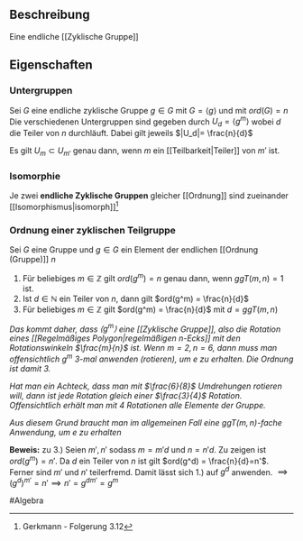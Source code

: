 ## Beschreibung
Eine endliche [[Zyklische Gruppe]]

## Eigenschaften
### Untergruppen
Sei $G$ eine endliche zyklische Gruppe $g \in G$ mit $G = \langle g \rangle$ und mit $ord(G) = n$ 
Die verschiedenen Untergruppen sind gegeben durch $U_d = \langle g^m \rangle$ wobei $d$ die Teiler von $n$ durchläuft. Dabei gilt jeweils $|U_d|= \frac{n}{d}$

Es gilt $U_m \subset U_{m'}$ genau dann, wenn $m$ ein [[Teilbarkeit|Teiler]] von $m'$ ist.

### Isomorphie
Je zwei **endliche Zyklische Gruppen** gleicher [[Ordnung]] sind zueinander [[Isomorphismus|isomorph]][^1]

### Ordnung einer zyklischen Teilgruppe
Sei $G$ eine Gruppe und $g\in G$ ein Element der endlichen [[Ordnung (Gruppe)]] $n$
1. Für beliebiges $m \in \mathbb{Z}$ gilt $ord(g^m)=n$ genau dann, wenn $ggT(m,n)=1$ ist.
2. Ist $d \in \mathbb{N}$ ein Teiler von $n$, dann gilt $ord(g^m) = \frac{n}{d}$
3. Für beliebiges $m \in \mathbb{Z}$ gilt $ord(g^m) = \frac{n}{d}$ mit $d = ggT(m ,n)$

*Das kommt daher, dass $\langle g^m \rangle$ eine [[Zyklische Gruppe]], also die Rotation eines [[Regelmäßiges Polygon|regelmäßigen n-Ecks]] mit den Rotationswinkeln $\frac{m}{n}$ ist. Wenn $m = 2, n = 6$, dann muss man offensichtlich $g^m$ 3-mal anwenden (rotieren), um $e$ zu erhalten. Die Ordnung ist damit 3.*

*Hat man ein Achteck, dass man mit $\frac{6}{8}$ Umdrehungen rotieren will, dann ist jede Rotation gleich einer $\frac{3}{4}$ Rotation.*
*Offensichtlich erhält man mit 4 Rotationen alle Elemente der Gruppe.*

*Aus diesem Grund braucht man im allgemeinen Fall eine $ggT(m, n)$-fache Anwendung, um $e$ zu erhalten*

**Beweis:**
zu 3.)
Seien $m', n'$ sodass $m = m'd$ und $n = n'd$. Zu zeigen ist $ord(g^m) = n'$. Da $d$ ein Teiler von $n$ ist gilt $ord(g^d) = \frac{n}{d}=n'$. Ferner sind $m'$ und $n'$ teilerfremd. Damit lässt sich 1.) auf $g^d$ anwenden.
$\implies(g^d)^{m'} = n' \implies n' = g^{dm'} = g^m$



#Algebra 

[^1]: Gerkmann - Folgerung 3.12
